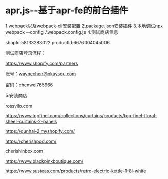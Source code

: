 # apr.js--基于apr-fe的前台插件
1.webpack以及webpack-cli安装配置
2.package.json安装插件
3.本地调试npx webpack --config .\webpack.config.js
4.测试商店信息

shopId:58133283022
productId:6676004045006

测试商店登录流程：

https://www.shopify.com/partners

账号：waynechen@okaysou.com

密码：chenwei765966

5.安装商店

rossvilo.com

https://www.topfinel.com/collections/curtains/products/top-finel-floral-sheer-curtains-2-panels

https://dunhai-2.myshopify.com/

https://cherishpod.com/

cherishinbox.com

https://www.blackpinkboutique.com/

https://www.susteas.com/products/retro-electric-kettle-1-8l-white